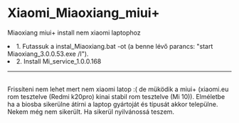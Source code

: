 # Xiaomi_Miaoxiang_miui+
Miaoxiang miui+ install nem xiaomi laptophoz

<li>1. Futassuk a  instal_Miaoxiang.bat -ot (a benne lévő parancs: "start Miaoxiang_3.0.0.53.exe /I").
<li>2. Install Mi_service_1.0.0.168
<hr>
<br> Frissíteni nem lehet mert nem xiaomi latop  :( de müködik a miui+ (xiaomi.eu rom tesztelve (Redmi k20pro) kinai stabil rom tesztelve (Mi 10)). 
Elméletbe ha a biosba sikerülne átírni a laptop gyártoját és típusát akkor települne. Nekem még nem sikerült. Ha sikerül nyilvánossá teszem.

